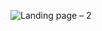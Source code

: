 ![Landing page – 2](https://user-images.githubusercontent.com/63248548/132120594-85feb150-ea76-42d7-9302-da910ee9709e.png)

